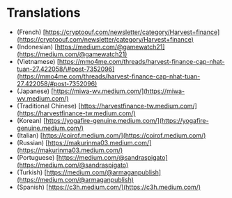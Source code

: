 # Translations

* \(French\) [https://cryptoouf.com/newsletter/category/Harvest+finance](https://cryptoouf.com/newsletter/category/Harvest+finance)
* \(Indonesian\) [https://medium.com/@gamewatch21](https://medium.com/@gamewatch21)
* \(Vietnamese\) [https://mmo4me.com/threads/harvest-finance-cap-nhat-tuan-27.422058/\#post-7352096](https://mmo4me.com/threads/harvest-finance-cap-nhat-tuan-27.422058/#post-7352096)
* \(Japanese\) [https://miwa-wv.medium.com/](https://miwa-wv.medium.com/)
* \(Traditional Chinese\) [https://harvestfinance-tw.medium.com/](https://harvestfinance-tw.medium.com/)
* \(Korean\) [https://yogafire-genuine.medium.com/](https://yogafire-genuine.medium.com/)
* \(Italian\) [https://coirof.medium.com/](https://coirof.medium.com/)
* \(Russian\) [https://makurinma03.medium.com/](https://makurinma03.medium.com/)
* \(Portuguese\) [https://medium.com/@sandraspigato](https://medium.com/@sandraspigato)
* \(Turkish\) [https://medium.com/@armaganpublish](https://medium.com/@armaganpublish)
* \(Spanish\) [https://c3h.medium.com/](https://c3h.medium.com/)

